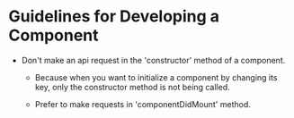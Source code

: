 # Guidelines for Developing a Component

* Don't make an api request in the 'constructor' method of a component. 
	
	* Because when you want to initialize a component by changing its key, only the constructor method is not being called. 
	
	* Prefer to make requests in 'componentDidMount' method.